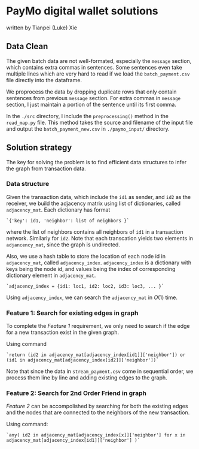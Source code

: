 # PayMo digital wallet solutions
   written by Tianpei (Luke) Xie

## Data Clean
The given batch data are not well-formated, especially the `message` section, which contains extra commas in sentences. Some sentences even take multiple lines which are very hard to read if we load the `batch_payment.csv` file directly into the dataframe. 

We proprocess the data by dropping duplicate rows that only contain sentences from previous `message` section. For extra commas in `message` section, I just maintain a portion of the sentence until its first comma.

In the `./src` directory, I include the `preprocessing()` method in the `read_map.py` file. This method takes the source and filename of the input file and output the `batch_payment_new.csv` in `./paymo_input/` directory. 


## Solution strategy
The key for solving the problem is to find efficient data structures to infer the graph from transaction data.  



### Data structure
Given the transaction data, which include the `id1` as sender, and `id2` as the receiver, we build the adjacency matrix using list of dictionaries, called `adjacency_mat`. Each dictionary has format 

	`{'key': id1, 'neighbor': list of neighbors }`

where the list of neighbors contains all neighbors of `id1` in a transaction network. Similarly for `id2`. Note that each transcation yields two elements in `adjancency_mat`, since the graph is undirected. 

Also, we use a hash table to store the location of each node id in `adjacency_mat`, called `adjacency_index`. `adjacency_index` is a dictionary with keys being the node id, and values being the index of corresponding dictionary element in `adjacency_mat`.

	`adjacency_index = {id1: loc1, id2: loc2, id3: loc3, ... }`

Using `adjacency_index`, we can search the `adjacency_mat` in $O(1)$ time.


### Feature 1: Search for existing edges in graph
To complete the _Feature 1_ requirement, we only need to search if the edge for a new transaction exist in the given graph. 

Using command

	`return (id2 in adjacency_mat[adjacency_index[id1]]['neighbor']) or (id1 in adjacency_mat[adjacency_index[id2]]['neighbor'])`

Note that since the data in `stream_payment.csv` come in sequential order, we process them line by line and adding existing edges to the graph.

### Feature 2: Search for 2nd Order Friend in graph
_Feature 2_ can be accompolished by searching for both the existing edges and the nodes that are connected to the neighbors of the new transaction. 

Using command:

	`any( id2 in adjacency_mat[adjacency_index[x]]['neighbor'] for x in adjacency_mat[adjacency_index[id1]]['neighbor'] )`

